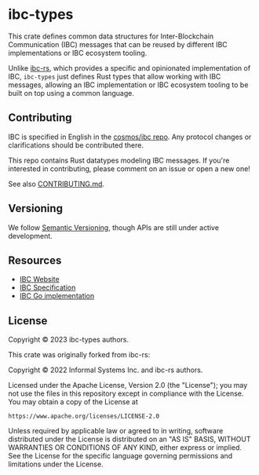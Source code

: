 # ibc-types

This crate defines common data structures for Inter-Blockchain Communication
(IBC) messages that can be reused by different IBC implementations or IBC
ecosystem tooling.

Unlike [ibc-rs], which provides a specific and opinionated implementation of
IBC, `ibc-types` just defines Rust types that allow working with IBC messages,
allowing an IBC implementation or IBC ecosystem tooling to be built on top using
a common language.

## Contributing

IBC is specified in English in the [cosmos/ibc repo][ibc]. Any
protocol changes or clarifications should be contributed there.

This repo contains Rust datatypes modeling IBC messages. If you're
interested in contributing, please comment on an issue or open a new one!

See also [CONTRIBUTING.md](./CONTRIBUTING.md).

## Versioning

We follow [Semantic Versioning][semver], though APIs are still
under active development.

## Resources

- [IBC Website][ibc-homepage]
- [IBC Specification][ibc]
- [IBC Go implementation][ibc-go]

## License

Copyright © 2023 ibc-types authors.

This crate was originally forked from ibc-rs:

Copyright © 2022 Informal Systems Inc. and ibc-rs authors.

Licensed under the Apache License, Version 2.0 (the "License"); you may not use the files in this repository except in compliance with the License. You may
obtain a copy of the License at

    https://www.apache.org/licenses/LICENSE-2.0

Unless required by applicable law or agreed to in writing, software distributed under the License is distributed on an "AS IS" BASIS, WITHOUT WARRANTIES OR
CONDITIONS OF ANY KIND, either express or implied. See the License for the specific language governing permissions and limitations under the License.

[//]: # (badges)
[docs-image]: https://docs.rs/ibc/badge.svg
[docs-link]: https://docs.rs/ibc/
[build-image]: https://github.com/cosmos/ibc-rs/workflows/Rust/badge.svg
[build-link]: https://github.com/cosmos/ibc-rs/actions?query=workflow%3ARust
[codecov-image]: https://codecov.io/gh/cosmos/ibc-rs/branch/main/graph/badge.svg?token=wUm2aLCOu
[codecov-link]: https://codecov.io/gh/cosmos/ibc-rs
[license-image]: https://img.shields.io/badge/license-Apache2.0-blue.svg
[license-link]: https://github.com/cosmos/ibc-rs/blob/main/LICENSE
[rustc-image]: https://img.shields.io/badge/rustc-stable-blue.svg
[rustc-version]: https://img.shields.io/badge/rustc-1.60+-blue.svg

[//]: # (general links)
[ibc-rs]: https://github.com/cosmos/ibc-rs
[ibc]: https://github.com/cosmos/ibc
[ibc-go]: https://github.com/cosmos/ibc-go
[ibc-homepage]: https://cosmos.network/ibc
[cosmos-link]: https://cosmos.network
[semver]: https://semver.org/

